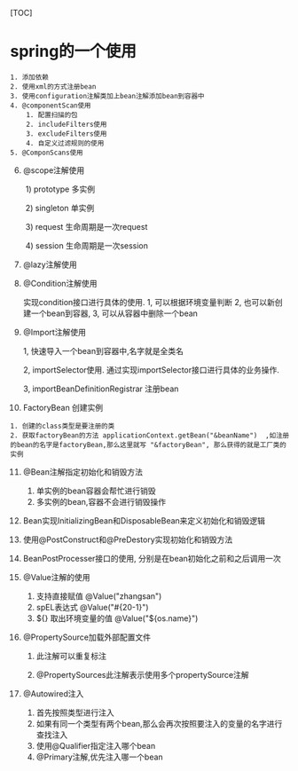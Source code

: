 [TOC]

# spring的一个使用

	1. 添加依赖
 	2. 使用xml的方式注册bean
 	3. 使用configuration注解类加上bean注解添加bean到容器中
 	4. @componentScan使用
      	1. 配置扫描的包
      	2. includeFilters使用
      	3. excludeFilters使用
      	4. 自定义过滤规则的使用
	5. @ComponScans使用

6. @scope注解使用 

   ​    1) prototype 多实例

   ​	2) singleton 单实例

   ​    3) request 生命周期是一次request

   ​	4) session 生命周期是一次session

7. @lazy注解使用

8. @Condition注解使用

   实现condition接口进行具体的使用.  1, 可以根据环境变量判断 2, 也可以新创建一个bean到容器, 3, 可以从容器中删除一个bean

9. @Import注解使用

   1, 快速导入一个bean到容器中,名字就是全类名

   2, importSelector使用. 通过实现importSelector接口进行具体的业务操作.

   3, importBeanDefinitionRegistrar 注册bean

10.  FactoryBean 创建实例

    1. 创建的class类型是要注册的类
    2. 获取factoryBean的方法 applicationContext.getBean("&beanName")  ,如注册的bean的名字是factoryBean,那么这里就写 "&factoryBean", 那么获得的就是工厂类的实例

11. @Bean注解指定初始化和销毁方法

    1. 单实例的bean容器会帮忙进行销毁
    2. 多实例的bean,容器不会进行销毁操作

12. Bean实现InitializingBean和DisposableBean来定义初始化和销毁逻辑

13. 使用@PostConstruct和@PreDestory实现初始化和销毁方法

14. BeanPostProcesser接口的使用, 分别是在bean初始化之前和之后调用一次

15. @Value注解的使用

    1. 支持直接赋值 @Value("zhangsan")
    2. spEL表达式 @Value("#{20-1}")
    3. ${} 取出环境变量的值 @Value("${os.name}")

16. @PropertySource加载外部配置文件

    1. 此注解可以重复标注

    2. @PropertySources此注解表示使用多个propertySource注解

17. @Autowired注入
	1. 首先按照类型进行注入
	2. 如果有同一个类型有两个bean,那么会再次按照要注入的变量的名字进行查找注入
	3. 使用@Qualifier指定注入哪个bean
	4. @Primary注解,优先注入哪一个bean

       